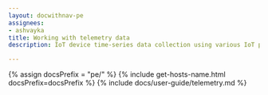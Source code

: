 ```yaml
---
layout: docwithnav-pe
assignees:
- ashvayka
title: Working with telemetry data
description: IoT device time-series data collection using various IoT protocols and ThingsBoard telemetry feature

---
```


{% assign docsPrefix = "pe/" %}
{% include get-hosts-name.html docsPrefix=docsPrefix %}
{% include docs/user-guide/telemetry.md %}